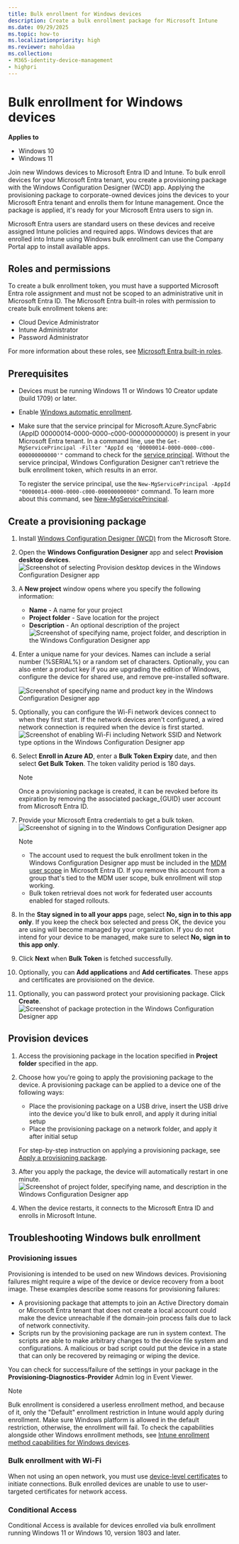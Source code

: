 ```yaml
---
title: Bulk enrollment for Windows devices
description: Create a bulk enrollment package for Microsoft Intune
ms.date: 09/29/2025
ms.topic: how-to
ms.localizationpriority: high
ms.reviewer: maholdaa
ms.collection:
- M365-identity-device-management
- highpri
---
```

# Bulk enrollment for Windows devices

**Applies to**
- Windows 10
- Windows 11

Join new Windows devices to Microsoft Entra ID and Intune. To bulk enroll devices for your Microsoft Entra tenant, you create a provisioning package with the Windows Configuration Designer (WCD) app. Applying the provisioning package to corporate-owned devices joins the devices to your Microsoft Entra tenant and enrolls them for Intune management. Once the package is applied, it's ready for your Microsoft Entra users to sign in.

Microsoft Entra users are standard users on these devices and receive assigned Intune policies and required apps. Windows devices that are enrolled into Intune using Windows bulk enrollment can use the Company Portal app to install available apps.

## Roles and permissions

To create a bulk enrollment token, you must have a supported Microsoft Entra role assignment and must not be scoped to an administrative unit in Microsoft Entra ID. The Microsoft Entra built-in roles with permission to create bulk enrollment tokens are:

- Cloud Device Administrator
- Intune Administrator
- Password Administrator

For more information about these roles, see [Microsoft Entra built-in roles](/entra/identity/role-based-access-control/permissions-reference).


## Prerequisites

- Devices must be running Windows 11 or Windows 10 Creator update (build 1709) or later.
- Enable [Windows automatic enrollment](windows-enroll.md#enable-windows-automatic-enrollment).
- Make sure that the service principal for Microsoft.Azure.SyncFabric (AppID 00000014-0000-0000-c000-000000000000) is present in your Microsoft Entra tenant. In a command line, use the `Get-MgServicePrincipal -Filter "AppId eq '00000014-0000-0000-c000-000000000000'"` command to check for the [service principal](/entra/identity-platform/developer-glossary#service-principal-object). Without the service principal, Windows Configuration Designer can't retrieve the bulk enrollment token, which results in an error.

  To register the service principal, use the `New-MgServicePrincipal -AppId "00000014-0000-0000-c000-000000000000"` command. To learn more about this command, see [New-MgServicePrincipal](/powershell/module/microsoft.graph.applications/new-mgserviceprincipal).

## Create a provisioning package

1. Install [Windows Configuration Designer (WCD)](https://www.microsoft.com/p/windows-configuration-designer/9nblggh4tx22) from the Microsoft Store.

1. Open the **Windows Configuration Designer** app and select **Provision desktop devices**.
![Screenshot of selecting Provision desktop devices in the Windows Configuration Designer app](./media/windows-bulk-enroll/bulk-enroll-select.png)

1. A **New project** window opens where you specify the following information:
   - **Name** - A name for your project
   - **Project folder** - Save location for the project
   - **Description** - An optional description of the project
   ![Screenshot of specifying name, project folder, and description in the Windows Configuration Designer app](./media/windows-bulk-enroll/bulk-enroll-name.png)

1. Enter a unique name for your devices. Names can include a serial number (%SERIAL%) or a random set of characters. Optionally, you can also enter a product key if you are upgrading the edition of Windows, configure the device for shared use, and remove pre-installed software.

   ![Screenshot of specifying name and product key in the Windows Configuration Designer app](./media/windows-bulk-enroll/bulk-enroll-device.png)

1. Optionally, you can configure the Wi-Fi network devices connect to when they first start.  If the network devices aren't configured, a wired network connection is required when the device is first started.
![Screenshot of enabling Wi-Fi including Network SSID and Network type options in the Windows Configuration Designer app](./media/windows-bulk-enroll/bulk-enroll-network.png)

1. Select **Enroll in Azure AD**, enter a **Bulk Token Expiry** date, and then select **Get Bulk Token**. The token validity period is 180 days.

   > [!NOTE]
   > Once a provisioning package is created, it can be revoked before its expiration by removing the associated package_{GUID} user account from Microsoft Entra ID.
1. Provide your Microsoft Entra credentials to get a bulk token.
![Screenshot of signing in to the Windows Configuration Designer app](./media/windows-bulk-enroll/bulk-enroll-cred.png)

   > [!NOTE]
   > - The account used to request the bulk enrollment token in the Windows Configuration Designer app must be included in the [MDM user scope](windows-enroll.md#enable-windows-automatic-enrollment) in Microsoft Entra ID. If you remove this account from a group that's tied to the MDM user scope, bulk enrollment will stop working.
   > - Bulk token retrieval does not work for federated user accounts enabled for staged rollouts.

1. In the **Stay signed in to all your apps** page, select **No, sign in to this app only**. If you keep the check box selected and press OK, the device you are using will become managed by your organization. If you do not intend for your device to be managed, make sure to select **No, sign in to this app only**.

1. Click **Next** when **Bulk Token** is fetched successfully.

1. Optionally, you can **Add applications** and **Add certificates**. These apps and certificates are provisioned on the device.

1. Optionally, you can password protect your provisioning package.  Click **Create**.
![Screenshot of package protection in the Windows Configuration Designer app](./media/windows-bulk-enroll/bulk-enroll-create.png)

## Provision devices

1. Access the provisioning package in the location specified in **Project folder** specified in the app.

2. Choose how you're going to apply the provisioning package to the device.  A provisioning package can be applied to a device one of the following ways:
   - Place the provisioning package on a USB drive, insert the USB drive into the device you'd like to bulk enroll, and apply it during initial setup
   - Place the provisioning package on a network folder, and apply it after initial setup

   For step-by-step instruction on applying a provisioning package, see [Apply a provisioning package](/windows/configuration/provisioning-packages/provisioning-apply-package).

1. After you apply the package, the device will automatically restart in one minute.
![Screenshot of project folder, specifying name, and description in the Windows Configuration Designer app](./media/windows-bulk-enroll/bulk-enroll-add.png)

4. When the device restarts, it connects to the Microsoft Entra ID and enrolls in Microsoft Intune.

## Troubleshooting Windows bulk enrollment

### Provisioning issues
Provisioning is intended to be used on new Windows devices. Provisioning failures might require a wipe of the device or device recovery from a boot image. These examples describe some reasons for provisioning failures:

- A provisioning package that attempts to join an Active Directory domain or Microsoft Entra tenant that does not create a local account could make the device unreachable if the domain-join process fails due to lack of network connectivity.
- Scripts run by the provisioning package are run in system context. The scripts are able to make arbitrary changes to the device file system and configurations. A malicious or bad script could put the device in a state that can only be recovered by reimaging or wiping the device.

You can check for success/failure of the settings in your package in the **Provisioning-Diagnostics-Provider** Admin log in Event Viewer.

> [!NOTE]
> Bulk enrollment is considered a userless enrollment method, and because of it, only the "Default" enrollment restriction in Intune would apply during enrollment. Make sure Windows platform is allowed in the default restriction, otherwise, the enrollment will fail.
> To check the capabilities alongside other Windows enrollment methods, see [Intune enrollment method capabilities for Windows devices](../fundamentals/deployment-guide-enrollment-windows.md).

### Bulk enrollment with Wi-Fi

When not using an open network, you must use [device-level certificates](../protect/certificates-configure.md) to initiate connections. Bulk enrolled devices are unable to use to user-targeted certificates for network access.

### Conditional Access

Conditional Access is available for devices enrolled via bulk enrollment running Windows 11 or Windows 10, version 1803 and later.
